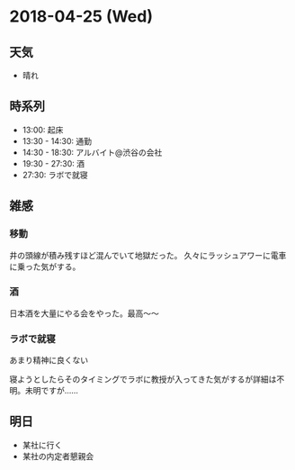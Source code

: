 # 2018-04-25 (Wed)

## 天気

- 晴れ

## 時系列

- 13:00: 起床
- 13:30 - 14:30: 通勤
- 14:30 - 18:30: アルバイト@渋谷の会社
- 19:30 - 27:30: 酒
- 27:30: ラボで就寝

## 雑感

### 移動

井の頭線が積み残すほど混んでいて地獄だった。
久々にラッシュアワーに電車に乗った気がする。

### 酒

日本酒を大量にやる会をやった。最高〜〜

### ラボで就寝

あまり精神に良くない

寝ようとしたらそのタイミングでラボに教授が入ってきた気がするが詳細は不明。未明ですが……

## 明日

- 某社に行く
- 某社の内定者懇親会

